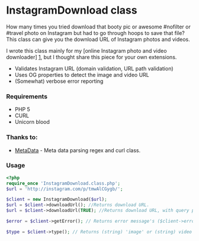 # InstagramDownload class

How many times you tried download that booty pic or awesome #nofilter or #travel photo on Instagram but had to go through hoops to save that file? This class can give you the download URL of Instagram photos and videos.

I wrote this class mainly for my [online Instagram photo and video downloader] [1], but I thought share this piece for your own extensions.

  - Validates Instagram URL (domain validation, URL path validation)
  - Uses OG properties to detect the image and video URL
  - (Somewhat) verbose error reporting
  

### Requirements
* PHP 5
* CURL
* Unicorn blood


### Thanks to:
* [MetaData][2] - Meta data parsing regex and curl class.

### Usage

```php
<?php
require_once 'InstagramDownload.class.php';
$url = 'http://instagram.com/p/tmwAlCGygb/';

$client = new InstagramDownload($url);
$url = $client->downloadUrl(); //Returns download URL.
$url = $client->downloadUrl(TRUE); //Returns download URL, with query parameters that downloads the image directly to browser.

$error = $client->getError(); // Returns error message's ($client->error_code) text error, if an error occurred.

$type = $client->type(); // Returns (string) 'image' or (string) video if an image or video was sucessfully extracted

```


[1]:http://downloadgram.com
[2]:https://github.com/baj84/MetaData

